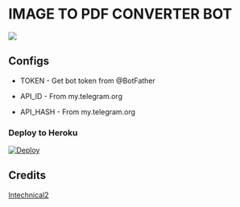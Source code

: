 # IMAGE TO PDF CONVERTER BOT

<p align="left"><img src="https://telegra.ph/file/4d5ddb9fc277ec9543fb3.jpg"></p>

## Configs

* TOKEN  - Get bot token from @BotFather

* API_ID     - From my.telegram.org 

* API_HASH    - From my.telegram.org


### Deploy to Heroku
[![Deploy](https://www.herokucdn.com/deploy/button.svg)](https://heroku.com/deploy?template=https://github.com/ToxicDeeModder1/ImageToPDF-Bot)



## Credits
<a href="https://github.com/ToxicDeeModder1/Imagetopdf">
   <p> lntechnical2 </p>
  </a>


